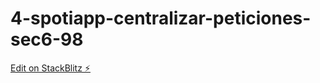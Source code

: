 # 4-spotiapp-centralizar-peticiones-sec6-98

[Edit on StackBlitz ⚡️](https://stackblitz.com/edit/4-spotiapp-centralizar-peticiones-sec6-98)
